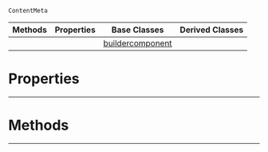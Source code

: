  `ContentMeta`

|Methods|Properties|Base Classes|Derived Classes|
|---|---|---|---|
| | |[buildercomponent](https://github.com/ZilchEngine/ZilchDocs/blob/master/code_reference/class_reference/buildercomponent.markdown)| |


 #  Properties


---  
 #  Methods


---  
 

 